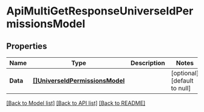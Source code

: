 # ApiMultiGetResponseUniverseIdPermissionsModel

## Properties
Name | Type | Description | Notes
------------ | ------------- | ------------- | -------------
**Data** | [**[]UniverseIdPermissionsModel**](UniverseIdPermissionsModel.md) |  | [optional] [default to null]

[[Back to Model list]](../README.md#documentation-for-models) [[Back to API list]](../README.md#documentation-for-api-endpoints) [[Back to README]](../README.md)


